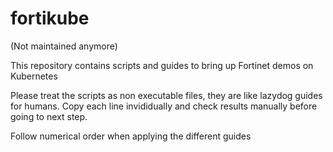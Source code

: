 # fortikube

(Not maintained anymore)

This repository contains scripts and guides to bring up Fortinet demos on Kubernetes

Please treat the scripts as non executable files, they are like lazydog guides for humans.
Copy each line invididually and check results manually before going to next step.

Follow numerical order when applying the different guides

